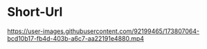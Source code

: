 # Short-Url
https://user-images.githubusercontent.com/92199465/173807064-bcd10b17-fb4d-403b-a6c7-aa22191e4880.mp4
